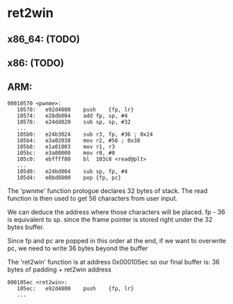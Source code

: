# ret2win

## x86_64: (TODO)

## x86: (TODO)

## ARM:
```arm
00010570 <pwnme>:
   10570:	e92d4800 	push	{fp, lr}
   10574:	e28db004 	add	fp, sp, #4
   10578:	e24dd020 	sub	sp, sp, #32
   ...
   105b0:	e24b3024 	sub	r3, fp, #36	; 0x24
   105b4:	e3a02038 	mov	r2, #56	; 0x38
   105b8:	e1a01003 	mov	r1, r3
   105bc:	e3a00000 	mov	r0, #0
   105c0:	ebffff80 	bl	103c8 <read@plt>
   ...
   105d0:	e24bd004 	sub	sp, fp, #4
   105d4:	e8bd8800 	pop	{fp, pc}
```
The 'pwnme' function prologue declares 32 bytes of stack.
The read function is then used to get 56 characters from user input.

We can deduce the address where those characters will be placed.
fp - 36 is equivalent to sp. since the frame pointer is stored right under the 32 bytes buffer.

Since fp and pc are popped in this order at the end, if we want to overwrite pc,
we need to write 36 bytes beyond the buffer

The 'ret2win' function is at address 0x000105ec so our final buffer is:
36 bytes of padding + ret2win address
```
000105ec <ret2win>:
   105ec:	e92d4800 	push	{fp, lr}
   ...
```
